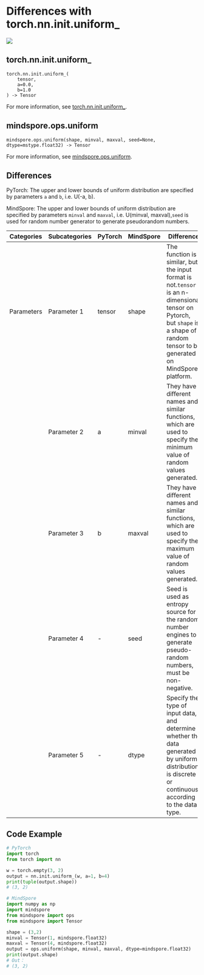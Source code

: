 # Differences with torch.nn.init.uniform_

<a href="https://gitee.com/mindspore/docs/blob/r2.1/docs/mindspore/source_en/note/api_mapping/pytorch_diff/Uniform.md" target="_blank"><img src="https://mindspore-website.obs.cn-north-4.myhuaweicloud.com/website-images/r2.1/resource/_static/logo_source_en.png"></a>

## torch.nn.init.uniform_

```text
torch.nn.init.uniform_(
    tensor,
    a=0.0,
    b=1.0
) -> Tensor
```

For more information, see [torch.nn.init.uniform_](https://pytorch.org/docs/1.8.1/nn.init.html#torch.nn.init.uniform_).

## mindspore.ops.uniform

```text
mindspore.ops.uniform(shape, minval, maxval, seed=None, dtype=mstype.float32) -> Tensor
```

For more information, see [mindspore.ops.uniform](https://www.mindspore.cn/docs/en/r2.1/api_python/ops/mindspore.ops.uniform.html).

## Differences

PyTorch: The upper and lower bounds of uniform distribution are specified by parameters `a` and `b`, i.e. U(-a, b).

MindSpore: The upper and lower bounds of uniform distribution are specified by parameters `minval` and `maxval`, i.e. U(minval, maxval),`seed` is used for random number generator to generate pseudorandom numbers.

| Categories | Subcategories |PyTorch | MindSpore | Difference |
| --- | --- | --- | --- |---|
| Parameters | Parameter 1 | tensor | shape         | The function is similar, but the input format is not.`tensor` is an n-dimensional tensor on Pytorch, but `shape` is a shape of random tensor to be generated on MindSpore platform.|
|  | Parameter 2 | a       | minval          | They have different names and similar functions, which are used to specify the minimum value of random values generated. |
|  | Parameter 3 | b       | maxval         | They have different names and similar functions, which are used to specify the maximum value of random values generated. |
|  | Parameter 4 | -       | seed          | Seed is used as entropy source for the random number engines to generate pseudo-random numbers, must be non-negative. |
|  | Parameter 5 | -       | dtype         | Specify the type of input data, and determine whether the  data generated by uniform distribution is discrete or continuous according to the data type. |

## Code Example

```python
# PyTorch
import torch
from torch import nn

w = torch.empty(3, 2)
output = nn.init.uniform_(w, a=1, b=4)
print(tuple(output.shape))
# (3, 2)

# MindSpore
import numpy as np
import mindspore
from mindspore import ops
from mindspore import Tensor

shape = (3,2)
minval = Tensor(1, mindspore.float32)
maxval = Tensor(4, mindspore.float32)
output = ops.uniform(shape, minval, maxval, dtype=mindspore.float32)
print(output.shape)
# Out：
# (3, 2)
```